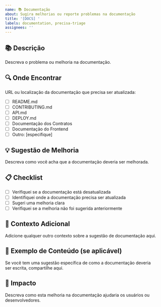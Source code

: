 ```yaml
---
name: 📚 Documentação
about: Sugira melhorias ou reporte problemas na documentação
title: '[DOCS] '
labels: documentation, precisa-triage
assignees: ''
---
```


## 📚 Descrição

Descreva o problema ou melhoria na documentação.

## 🔍 Onde Encontrar

URL ou localização da documentação que precisa ser atualizada:

- [ ] README.md
- [ ] CONTRIBUTING.md
- [ ] API.md
- [ ] DEPLOY.md
- [ ] Documentação dos Contratos
- [ ] Documentação do Frontend
- [ ] Outro: [especifique]

## 💡 Sugestão de Melhoria

Descreva como você acha que a documentação deveria ser melhorada.

## 📋 Checklist

- [ ] Verifiquei se a documentação está desatualizada
- [ ] Identifiquei onde a documentação precisa ser atualizada
- [ ] Sugeri uma melhoria clara
- [ ] Verifiquei se a melhoria não foi sugerida anteriormente

## 🔄 Contexto Adicional

Adicione qualquer outro contexto sobre a sugestão de documentação aqui.

## 📝 Exemplo de Conteúdo (se aplicável)

Se você tem uma sugestão específica de como a documentação deveria ser escrita, compartilhe aqui.

## 🎯 Impacto

Descreva como esta melhoria na documentação ajudaria os usuários ou desenvolvedores.

